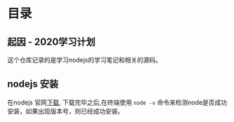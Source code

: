 # 目录
## 起因 - 2020学习计划
这个仓库记录的是学习nodejs的学习笔记和相关的源码。

## nodejs 安装
在nodejs 官网[下载](http://nodejs.cn/download/), 下载完毕之后,在终端使用 ` node -v ` 命令来检测node是否成功安装，如果出现版本号，则已经成功安装。